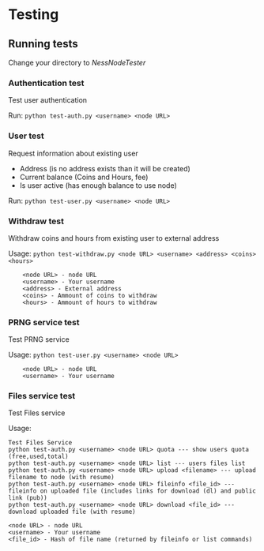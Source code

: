 # Testing
## Running tests
Change your directory to *NessNodeTester*
### Authentication test
Test user authentication

Run: `python test-auth.py <username> <node URL>`
### User test
Request information about existing user

* Address (is no address exists than it will be created)
* Current balance (Coins and Hours, fee)
* Is user active (has enough balance to use node)

Run: `python test-user.py <username> <node URL>`
### Withdraw test
Withdraw coins and hours from existing user to external address

Usage: `python test-withdraw.py <node URL> <username> <address> <coins> <hours>`

```
    <node URL> - node URL
    <username> - Your username
    <address> - External address
    <coins> - Ammount of coins to withdraw
    <hours> - Ammount of hours to withdraw
```
### PRNG service test
Test PRNG service

Usage: `python test-user.py <username> <node URL>`
```
    <node URL> - node URL
    <username> - Your username
```
### Files service test
Test Files service

Usage:
```
Test Files Service
python test-auth.py <username> <node URL> quota --- show users quota (free,used,total)
python test-auth.py <username> <node URL> list --- users files list
python test-auth.py <username> <node URL> upload <filename> --- upload filename to node (with resume)
python test-auth.py <username> <node URL> fileinfo <file_id> --- fileinfo on uploaded file (includes links for download (dl) and public link (pub))
python test-auth.py <username> <node URL> download <file_id> --- download uploaded file (with resume)
```
```
<node URL> - node URL
<username> - Your username
<file_id> - Hash of file name (returned by fileinfo or list commands)
```
